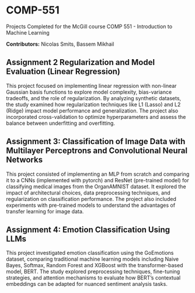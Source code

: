 # COMP-551
Projects Completed for the McGill course COMP 551 - Introduction to Machine Learning

**Contributors:** Nicolas Smits, Bassem Mikhail

## Assignment 2 Regularization and Model Evaluation (Linear Regression)
This project focused on implementing linear regression with non-linear Gaussian basis functions to explore model complexity, bias-variance tradeoffs, and the role of regularization. By analyzing synthetic datasets, the study examined how regularization techniques like L1 (Lasso) and L2 (Ridge) impact model performance and generalization. The project also incorporated cross-validation to optimize hyperparameters and assess the balance between underfitting and overfitting.

## Assignment 3: Classification of Image Data with Multilayer Perceptrons and Convolutional Neural Networks
This project consisted of implementing an MLP from scratch and comparing it to a CNNs (implemented with pytorch) and ResNet (pre-trained model) for classifying medical images from the OrganAMNIST dataset. It explored the impact of architectural choices, data preprocessing techniques, and regularization on classification performance. The project also included experiments with pre-trained models to understand the advantages of transfer learning for image data.

## Assignment 4: Emotion Classification Using LLMs
This project investigated emotion classification using the GoEmotions dataset, comparing traditional machine learning models including Naive Bayes, Softmax, Random Forest and XGBoost with the transformer-based model, BERT. The study explored preprocessing techniques, fine-tuning strategies, and attention mechanisms to evaluate how BERT’s contextual embeddings can be adapted for nuanced sentiment analysis tasks.
